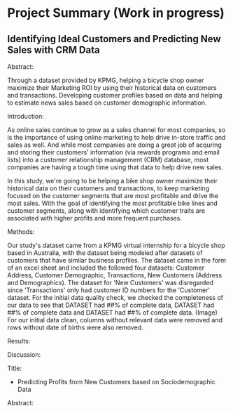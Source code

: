 # Project Summary (Work in progress)
## Identifying Ideal Customers and Predicting New Sales with CRM Data

Abstract:

Through a dataset provided by KPMG, helping a bicycle shop owner maximize their Marketing ROI by using their historical data on customers and transactions. Developing customer profiles based on data and helping to estimate news sales based on customer demographic information.


Introduction:

  As online sales continue to grow as a sales channel for most companies, so is the importance of using online marketing to help drive in-store traffic and sales as well. And while most companies are doing a great job of acquring and storing their customers' information (via rewards programs and email lists) into a customer relationship management (CRM) database, most companies are having a tough time using that data to help drive new sales.
  
  In this study, we're going to be helping a bike shop owner maximize their historical data on their customers and transactions, to keep marketing focused on the customer segments that are most profitable and drive the most sales. With the goal of identifying the most profitable bike lines and customer segments, along with identifying which customer traits are associated with higher profits and more frequent purchases.

Methods:

Our study's dataset came from a KPMG virtual internship for a bicycle shop based in Australia, with the dataset being modeled after datasets of customers that have similar business profiles. The dataset came in the form of an excel sheet and included the followed four datasets: Customer Address, Customer Demographic, Transactions, New Customers (Address and Demographics). The dataset for 'New Customers' was disregarded since 'Transactions' only had customer ID numbers for the 'Customer' dataset. For the initial data quality check, we checked the completeness of our data to see that DATASET had ##% of complete data, DATASET had ##% of complete data and DATASET had ##% of complete data.
(Image)
For our initial data clean, columns without relevant data were removed and rows without date of births were also removed.

Results:

Discussion:

Title:

- Predicting Profits from New Customers based on Sociodemographic Data

Abstract:
